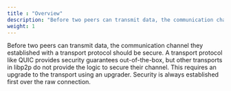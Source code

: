 ```yaml
---
title : "Overview"
description: "Before two peers can transmit data, the communication channel they established with a transport protocol should be secure. Learn about secure channels in libp2p."
weight: 1
---
```


Before two peers can transmit data, the communication channel they established 
with a transport protocol should be secure. A transport protocol like QUIC provides 
security guarantees out-of-the-box, but other transports in libp2p do not provide the 
logic to secure their channel. This requires an upgrade to the transport using an upgrader.
Security is always established first over the raw connection.

